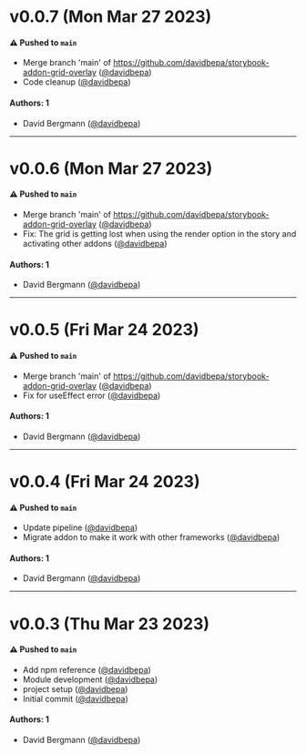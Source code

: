 # v0.0.7 (Mon Mar 27 2023)

#### ⚠️ Pushed to `main`

- Merge branch 'main' of https://github.com/davidbepa/storybook-addon-grid-overlay ([@davidbepa](https://github.com/davidbepa))
- Code cleanup ([@davidbepa](https://github.com/davidbepa))

#### Authors: 1

- David Bergmann ([@davidbepa](https://github.com/davidbepa))

---

# v0.0.6 (Mon Mar 27 2023)

#### ⚠️ Pushed to `main`

- Merge branch 'main' of https://github.com/davidbepa/storybook-addon-grid-overlay ([@davidbepa](https://github.com/davidbepa))
- Fix: The grid is getting lost when using the render option in the story and activating other addons ([@davidbepa](https://github.com/davidbepa))

#### Authors: 1

- David Bergmann ([@davidbepa](https://github.com/davidbepa))

---

# v0.0.5 (Fri Mar 24 2023)

#### ⚠️ Pushed to `main`

- Merge branch 'main' of https://github.com/davidbepa/storybook-addon-grid-overlay ([@davidbepa](https://github.com/davidbepa))
- Fix for useEffect error ([@davidbepa](https://github.com/davidbepa))

#### Authors: 1

- David Bergmann ([@davidbepa](https://github.com/davidbepa))

---

# v0.0.4 (Fri Mar 24 2023)

#### ⚠️ Pushed to `main`

- Update pipeline ([@davidbepa](https://github.com/davidbepa))
- Migrate addon to make it work with other frameworks ([@davidbepa](https://github.com/davidbepa))

#### Authors: 1

- David Bergmann ([@davidbepa](https://github.com/davidbepa))

---

# v0.0.3 (Thu Mar 23 2023)

#### ⚠️ Pushed to `main`

- Add npm reference ([@davidbepa](https://github.com/davidbepa))
- Module development ([@davidbepa](https://github.com/davidbepa))
- project setup ([@davidbepa](https://github.com/davidbepa))
- Initial commit ([@davidbepa](https://github.com/davidbepa))

#### Authors: 1

- David Bergmann ([@davidbepa](https://github.com/davidbepa))
